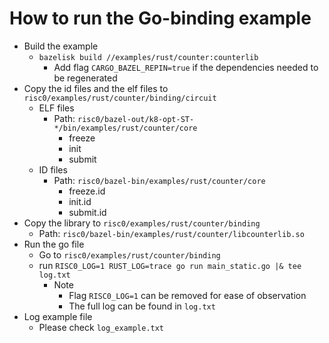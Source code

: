 # How to run the Go-binding example
- Build the example
  - `bazelisk build //examples/rust/counter:counterlib`
    - Add flag `CARGO_BAZEL_REPIN=true` if the dependencies needed to be regenerated
- Copy the id files and the elf files to `risc0/examples/rust/counter/binding/circuit`
  - ELF files
    - Path: `risc0/bazel-out/k8-opt-ST-*/bin/examples/rust/counter/core`
      - freeze
      - init
      - submit
  - ID files
    - Path: `risc0/bazel-bin/examples/rust/counter/core`
      - freeze.id
      - init.id
      - submit.id
- Copy the library to `risc0/examples/rust/counter/binding`
  - Path: `risc0/bazel-bin/examples/rust/counter/libcounterlib.so`
- Run the go file
  - Go to `risc0/examples/rust/counter/binding`
  - run `RISC0_LOG=1 RUST_LOG=trace go run main_static.go |& tee log.txt`
    - Note
      - Flag `RISC0_LOG=1` can be removed for ease of observation
      - The full log can be found in `log.txt`
- Log example file
  - Please check `log_example.txt`